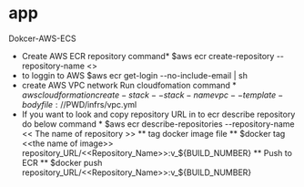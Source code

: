 # app
Dokcer-AWS-ECS
* Create AWS ECR repository command*
  $aws  ecr create-repository  --repository-name  <<he name of repository>>
* to loggin to AWS 
  $aws  ecr  get-login  --no-include-email  |  sh 
* create AWS VPC network Run cloudfomation command *
   $aws cloudformation create-stack --stack-name vpc --template-body file://$PWD/infrs/vpc.yml
* If you want to look and copy repository URL in to ecr describe repository do below command *
  $aws  ecr  describe-repositories  --repository-name  << The name of repository >>
** tag docker image file **
  $docker  tag <<the name of image>>   repository_URL/<<Repository_Name>>:v_${BUILD_NUMBER}
** Push to ECR **
  $docker push repository_URL/<<Repository_Name>>:v_${BUILD_NUMBER}
